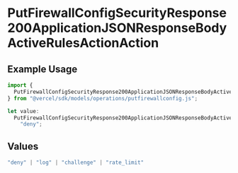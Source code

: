 # PutFirewallConfigSecurityResponse200ApplicationJSONResponseBodyActiveRulesActionAction

## Example Usage

```typescript
import {
  PutFirewallConfigSecurityResponse200ApplicationJSONResponseBodyActiveRulesActionAction,
} from "@vercel/sdk/models/operations/putfirewallconfig.js";

let value:
  PutFirewallConfigSecurityResponse200ApplicationJSONResponseBodyActiveRulesActionAction =
    "deny";
```

## Values

```typescript
"deny" | "log" | "challenge" | "rate_limit"
```